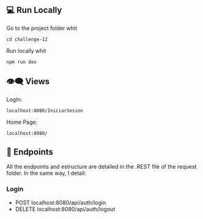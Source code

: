 ## 💻 Run Locally

Go to the project folder whit

```
cd challenge-12
```

Run locally whit

```
npm run dev
```

## 👁️‍🗨️​ Views

LogIn:

```
localhost:8080/IniciarSesion
```

Home Page:

```
localhost:8080/
```

## 📍 Endpoints

All the endpoints and estructure are detailed in the .REST file of the request folder. In the same way, I detail:

### Login

- POST localhost:8080/api/auth/login
- DELETE localhost:8080/api/auth/logout
